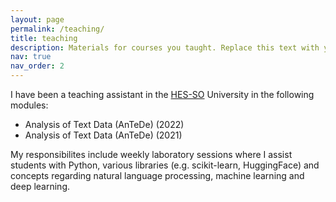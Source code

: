 ```yaml
---
layout: page
permalink: /teaching/
title: teaching
description: Materials for courses you taught. Replace this text with your description.
nav: true
nav_order: 2
---
```


I have been a teaching assistant in the [HES-SO](https://www.hes-so.ch/accueil) University in the following modules: 
* Analysis of Text Data (AnTeDe) (2022)
* Analysis of Text Data (AnTeDe) (2021)

My responsibilites include weekly laboratory sessions where I assist students with Python, various libraries (e.g. scikit-learn, HuggingFace) and concepts regarding natural language processing, machine learning and deep learning. 